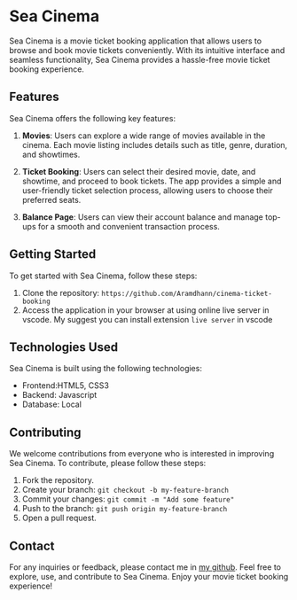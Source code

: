 # Sea Cinema

Sea Cinema is a movie ticket booking application that allows users to browse and book movie tickets conveniently. With its intuitive interface and seamless functionality, Sea Cinema provides a hassle-free movie ticket booking experience.

## Features

Sea Cinema offers the following key features:

1. **Movies**: Users can explore a wide range of movies available in the cinema. Each movie listing includes details such as title, genre, duration, and showtimes.

2. **Ticket Booking**: Users can select their desired movie, date, and showtime, and proceed to book tickets. The app provides a simple and user-friendly ticket selection process, allowing users to choose their preferred seats.

3. **Balance Page**: Users can view their account balance and manage top-ups for a smooth and convenient transaction process.

## Getting Started

To get started with Sea Cinema, follow these steps:

1. Clone the repository: `https://github.com/Aramdhann/cinema-ticket-booking`
2. Access the application in your browser at using online live server in vscode. My suggest you can install extension `live server` in vscode

## Technologies Used

Sea Cinema is built using the following technologies:

- Frontend:HTML5, CSS3
- Backend: Javascript
- Database: Local

## Contributing

We welcome contributions from everyone who is interested in improving Sea Cinema. To contribute, please follow these steps:

1. Fork the repository.
2. Create your branch: `git checkout -b my-feature-branch`
3. Commit your changes: `git commit -m "Add some feature"`
4. Push to the branch: `git push origin my-feature-branch`
5. Open a pull request.

## Contact

For any inquiries or feedback, please contact me in [my github](https://github.com/Aramdhann/).
Feel free to explore, use, and contribute to Sea Cinema. Enjoy your movie ticket booking experience!

